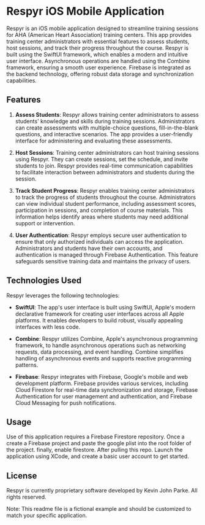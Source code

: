 # Respyr iOS Mobile Application

Respyr is an iOS mobile application designed to streamline training sessions for AHA (American Heart Association) training centers. This app provides training center administrators with essential features to assess students, host sessions, and track their progress throughout the course. Respyr is built using the SwiftUI framework, which enables a modern and intuitive user interface. Asynchronous operations are handled using the Combine framework, ensuring a smooth user experience. Firebase is integrated as the backend technology, offering robust data storage and synchronization capabilities.

## Features

1. **Assess Students**: Respyr allows training center administrators to assess students' knowledge and skills during training sessions. Administrators can create assessments with multiple-choice questions, fill-in-the-blank questions, and interactive scenarios. The app provides a user-friendly interface for administering and evaluating these assessments.

2. **Host Sessions**: Training center administrators can host training sessions using Respyr. They can create sessions, set the schedule, and invite students to join. Respyr provides real-time communication capabilities to facilitate interaction between administrators and students during the session.

3. **Track Student Progress**: Respyr enables training center administrators to track the progress of students throughout the course. Administrators can view individual student performance, including assessment scores, participation in sessions, and completion of course materials. This information helps identify areas where students may need additional support or intervention.

4. **User Authentication**: Respyr employs secure user authentication to ensure that only authorized individuals can access the application. Administrators and students have their own accounts, and authentication is managed through Firebase Authentication. This feature safeguards sensitive training data and maintains the privacy of users.

## Technologies Used

Respyr leverages the following technologies:

- **SwiftUI**: The app's user interface is built using SwiftUI, Apple's modern declarative framework for creating user interfaces across all Apple platforms. It enables developers to build robust, visually appealing interfaces with less code.

- **Combine**: Respyr utilizes Combine, Apple's asynchronous programming framework, to handle asynchronous operations such as networking requests, data processing, and event handling. Combine simplifies handling of asynchronous events and supports reactive programming patterns.

- **Firebase**: Respyr integrates with Firebase, Google's mobile and web development platform. Firebase provides various services, including Cloud Firestore for real-time data synchronization and storage, Firebase Authentication for user management and authentication, and Firebase Cloud Messaging for push notifications.

## Usage
Use of this application requires a Firebase Firestore repository. Once a create a Firebase project and paste the google plist into the root folder of the project. finally, enable firestore. After pulling this repo. Launch the application using XCode, and create a basic user account to get started. 


## License

Respyr is currently proprietary software developed by Kevin John Parke. All rights reserved.

Note: This readme file is a fictional example and should be customized to match your specific application.



